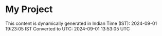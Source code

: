 # My Project

This content is dynamically generated in Indian Time (IST): 2024-09-01 19:23:05 IST
Converted to UTC: 2024-09-01 13:53:05 UTC
